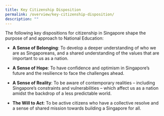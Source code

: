 ```yaml
---
title: Key Citizenship Disposition
permalink: /overview/key-citizenship-disposition/
description: ""
---
```

The following key dispositions for citizenship in Singapore shape the purpose of and approach to National Education:

* **A Sense of Belonging**: To develop a deeper understanding of who we are as Singaporeans, and a shared understanding of the values that are important to us as a nation.

* **A Sense of Hope**:  To have confidence and optimism in Singapore’s future and the resilience to face the challenges ahead.

* **A Sense of Reality**: To be aware of contemporary realities – including Singapore’s constraints and vulnerabilities – which affect us as a nation amidst the backdrop of a less predictable world.

* **The Will to Act**: To be active citizens who have a collective resolve and a sense of shared mission towards building a Singapore for all.